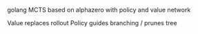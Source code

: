 golang MCTS based on alphazero with policy and value network

Value replaces rollout
Policy guides branching / prunes tree